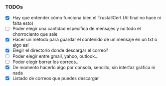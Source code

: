 ### TODOs
- [X] Hay que entender cómo funciona bien el TrustallCert (Al final no hace ni falta esto)
- [ ] Poder elegir una cantidad específica de mensajes y no todo el chorrociento que sale
- [X] Hacer un método para guardar el contenido de un mensaje en un txt o algo así
- [X] Elegir el directorio donde descargar el correo?
- [ ] Poder elegir entre gmail, yahoo, outlook...
- [ ] Poder elegir borrar los correos...
- [X] De momento hacerlo algo por consola, sencillo, sin interfaz gráfica ni nada
- [X] Listado de correos que puedes descargar
